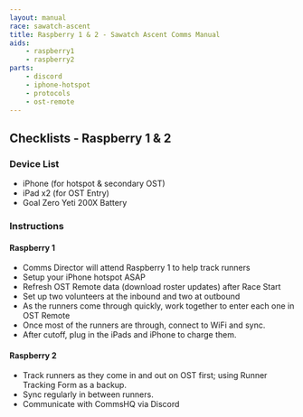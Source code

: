 ```yaml
---
layout: manual
race: sawatch-ascent
title: Raspberry 1 & 2 - Sawatch Ascent Comms Manual
aids:
    - raspberry1
    - raspberry2
parts:
    - discord
    - iphone-hotspot
    - protocols
    - ost-remote
---
```


## Checklists - Raspberry 1 & 2

### Device List
- iPhone (for hotspot & secondary OST)
- iPad x2 (for OST Entry)
- Goal Zero Yeti 200X Battery

### Instructions

#### Raspberry 1

- Comms Director will attend Raspberry 1 to help track runners
- Setup your iPhone hotspot ASAP
- Refresh OST Remote data (download roster updates) after Race Start
- Set up two volunteers at the inbound and two at outbound
- As the runners come through quickly, work together to enter each one in OST Remote
- Once most of the runners are through, connect to WiFi and sync.
- After cutoff, plug in the iPads and iPhone to charge them.

#### Raspberry 2

- Track runners as they come in and out on OST first; using Runner Tracking Form as a backup.
- Sync regularly in between runners.
- Communicate with CommsHQ via Discord
